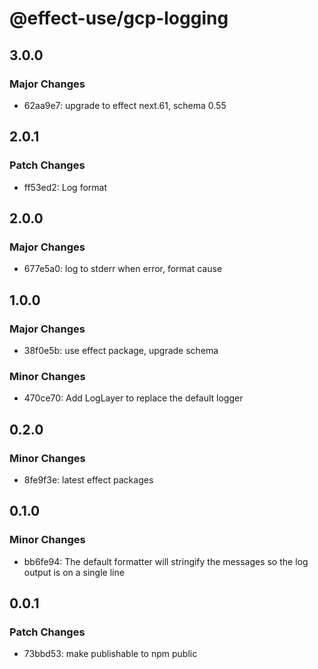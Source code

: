 # @effect-use/gcp-logging

## 3.0.0

### Major Changes

- 62aa9e7: upgrade to effect next.61, schema 0.55

## 2.0.1

### Patch Changes

- ff53ed2: Log format

## 2.0.0

### Major Changes

- 677e5a0: log to stderr when error, format cause

## 1.0.0

### Major Changes

- 38f0e5b: use effect package, upgrade schema

### Minor Changes

- 470ce70: Add LogLayer to replace the default logger

## 0.2.0

### Minor Changes

- 8fe9f3e: latest effect packages

## 0.1.0

### Minor Changes

- bb6fe94: The default formatter will stringify the messages so the log output is on a single line

## 0.0.1

### Patch Changes

- 73bbd53: make publishable to npm public
